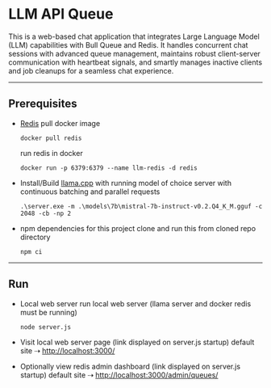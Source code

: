 # LLM API Queue
This is a web-based chat application that integrates Large Language Model (LLM) capabilities with Bull Queue and Redis. It handles concurrent chat sessions with advanced queue management, maintains robust client-server communication with heartbeat signals, and smartly manages inactive clients and job cleanups for a seamless chat experience.

---

## Prerequisites

<div class="🌟 li-margin-bottom-10 li-big-links"></div>

- [Redis](https://redis.io/)
    pull docker image
    ```
    docker pull redis
    ```
  
    run redis in docker
    ```
    docker run -p 6379:6379 --name llm-redis -d redis
    ```

- Install/Build [llama.cpp](https://github.com/ggerganov/llama.cpp/tree/master/examples/server) with running model of choice
    server with continuous batching and parallel requests
    ```
    .\server.exe -m .\models\7b\mistral-7b-instruct-v0.2.Q4_K_M.gguf -c 2048 -cb -np 2
    ```

- npm dependencies for this project
    clone and run this from cloned repo directory
    ```
    npm ci
    ```

---

## Run

- Local web server
    run local web server (llama server and docker redis must be running)
    ```
    node server.js
    ```

- Visit local web server page (link displayed on server.js startup)
    default site ⇢ [http://localhost:3000/](http://localhost:3001/)

- Optionally view redis admin dashboard (link displayed on server.js startup)
    default site ⇢ [http://localhost:3000/admin/queues/](http://localhost:3001/admin/queues/)

